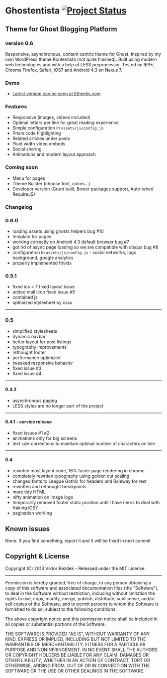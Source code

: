 # Ghostentista [![Project Status](http://stillmaintained.com/viktorbezdek/ghostentista.png)](http://stillmaintained.com/viktorbezdek/ghostentista)

## Theme for Ghost Blogging Platform

### version 0.6

Responsive, asynchronous, content centric theme for Ghost. Inspired by my own WordPress theme Kontentista (not quite finished). Built using modern web technologies and with a help of LESS preprocessor. Tested on IE9+, Chrome Firefox, Safari, iOS7 and Android 4.3 on Nexus 7.

### Demo
- [Latest version can be seen at Etheeks.com](http://www.etheeks.com)

### Features
- Responsive (images, videos included)
- Optimal letters per line for great reading experience
- Simple configuration in `assets/js/config.js`
- Prism code highlighting
- Related articles under posts
- Fluid width video embeds
- Social sharing
- Animations and modern layout approach

### Coming soon
- Menu for pages
- Theme Builder (choose font, colors...)
- Developer version (Grunt built, Bower packages support, Auto-wired RequireJS)

### Changelog

### 0.6.0
- loading assets using ghosts helpers bug #10
- template for pages
- working correctly on Android 4.3 default browser bug #7
- got rid of async page loading so we are compatible with disqus bug #8
- configuration in `assets/js/config.js` - social networks, logo background, google analytics
- properly implemented fitvids

### 0.5.1
- fixed ios < 7 fixed layout issue
- added mail icon fixed issue #5
- combined js
- optimized stylesheet by csso

____
### 0.5
- simplified stylesheets
- dynamic navbar
- better layout for post listings
- typography improvements
- rethought footer
- performance optimized
- tweaked responsive behavior
- fixed issue #3
- fixed issue #4

_____
#### 0.4.2
- asynchronous paging
- LESS styles are no longer part of the project
   
______
#### 0.4.1 - service release
- fixed issues #1 #2
- animations only for big screens
- text size corrections to maintain optimal number of characters on line
   
_____
#### 0.4
- rewriten most layout code, 18% faster page rendering in chrome
- completely rewriten typography using golden cut scaling
- changed fonts to League Gothic for headers and Raleway for rest
- rewritten and rethought breakpoints
- more tidy HTML
- nifty animation on image logo
- temporarily removed footer static position until I have nervs to deal with fraking iOS7
- pagination working
   
## Known issues
None. If you find something, report it and it will be fixed in next commit

## Copyright & License

Copyright (C) 2013 Viktor Bezdek - Released under the MIT License.    
___
Permission is hereby granted, free of charge, to any person obtaining a copy of this software and associated documentation files (the "Software"), to deal in the Software without restriction, including without limitation the rights to use, copy, modify, merge, publish, distribute, sublicense, and/or sell copies of the Software, and to permit persons to whom the Software is furnished to do so, subject to the following conditions:

The above copyright notice and this permission notice shall be included in all copies or substantial portions of the Software.

THE SOFTWARE IS PROVIDED "AS IS", WITHOUT WARRANTY OF ANY KIND, EXPRESS OR IMPLIED, INCLUDING BUT NOT LIMITED TO THE WARRANTIES OF MERCHANTABILITY, FITNESS FOR A PARTICULAR PURPOSE AND
NONINFRINGEMENT. IN NO EVENT SHALL THE AUTHORS OR COPYRIGHT HOLDERS BE LIABLE FOR ANY CLAIM, DAMAGES OR OTHER LIABILITY, WHETHER IN AN ACTION OF CONTRACT, TORT OR OTHERWISE, ARISING FROM, OUT OF OR IN CONNECTION WITH THE SOFTWARE OR THE USE OR OTHER DEALINGS IN THE SOFTWARE.
